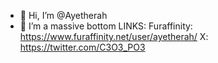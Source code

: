 - 👋 Hi, I’m @Ayetherah
- 👀 I’m a massive bottom
  LINKS:
  Furaffinity:
    https://www.furaffinity.net/user/ayetherah/
  X:
    https://twitter.com/C3O3_PO3



<!---
Ayetherah/Ayetherah is a ✨ special ✨ repository because its `README.md` (this file) appears on your GitHub profile.
You can click the Preview link to take a look at your changes.
--->

